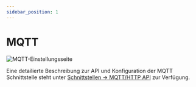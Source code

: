 ```yaml
---
sidebar_position: 1
---
```


# MQTT

![MQTT-Einstellungsseite](/img/mqtt/mqtt_ui.png)

Eine detailierte Beschreibung zur API und Konfiguration der MQTT Schnittstelle steht unter [Schnittstellen -> MQTT/HTTP API](/docs/interfaces/mqtt_http/introduction) zur Verfügung.
